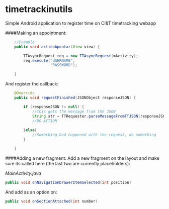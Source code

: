 # timetrackinutils
Simple Android application to register time on CI&amp;T timetracking webapp

####Making an appointment:
```java
    //Example
    public void actionApontar(View view) {

        TTAsyncRequest req = new TTAsyncRequest(mActivity);
        req.execute("USERNAME",
                    "PASSWORD");

    }
```

And register the callback:
```java
    @Override
    public void requestFinished(JSONObject responseJSON) {

        if (responseJSON != null) {
            //this gets the message from the JSON
            String str = TTRequester.parseMessageFromTTJSON(responseJSON);
            //DO ACTION
    
        }else{
            //Something bad happened with the request, do something
        }

    }
```

####Adding a new fragment:
Add a new fragment on the layout and make sure its called here (the last two are currently placeholders):

*MainActivity.java*
```java
public void onNavigationDrawerItemSelected(int position)
```
And add as an option on: 
```java
public void onSectionAttached(int number)
```
